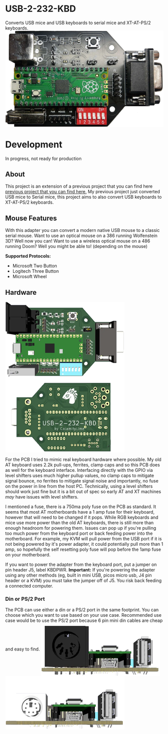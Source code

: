 

# USB-2-232-KBD
 Converts USB mice and USB keyboards to serial mice and XT-AT-PS/2 keyboards.
  <img align="center" alt="ASSEMBLED_ADAPTER" width="800px" src="https://raw.githubusercontent.com/LimeProgramming/USB-2-232-KBD/dev/images/built.webp"/>

# Development
In progress, not ready for production

## About
This project is an extension of a previous project that you can find here  [previous project that you can find here.](https://github.com/LimeProgramming/USB-serial-mouse-adapter)
My previous project just converted USB mice to Serial mice, this project aims to also convert USB keyboards to XT-AT-PS/2 keyboards. 

## Mouse Features
With this adapter you can convert a modern native USB mouse to a classic serial mouse. 
Want to use an optical mouse on a 386 running Wolfenstein 3D? Well now you can! Want to use a wireless optical mouse on a 486 running Doom? Well you might be able to! (depending on the mouse)

**Supported Protocols:**
- Microsoft Two Button
- Logitech Three Button
- Microsoft Wheel


## Hardware
[<img align="center" alt="Back_PCB" width="380px" src="https://raw.githubusercontent.com/LimeProgramming/USB-2-232-KBD/dev/images/front_nobg.webp"/>](https://raw.githubusercontent.com/LimeProgramming/USB-2-232-KBD/dev/images/front_bg.jpg)[<img align="center" alt="Back_PCB" width="380px" src="https://raw.githubusercontent.com/LimeProgramming/USB-2-232-KBD/dev/images/back_nobg.webp"/>](https://raw.githubusercontent.com/LimeProgramming/USB-2-232-KBD/dev/images/back_bg.jpg)

For the PCB I tried to mimic real keyboard hardware where possible. My old AT keyboard uses 2.2k pull-ups, ferrites, clamp caps and so this PCB does as well for the keyboard interface. Interfacing directly with the GPIO via level shifters uses much higher pullup values, no clamp caps to mitigate signal bounce, no ferrites to mitigate signal noise and importantly, no fuse on the power in line from the host PC. Technically, using a level shifters should work just fine but it is a bit out of spec so early AT and XT machines *may* have issues with level shifters.

I mentioned a fuse, there is a 750ma poly fuse on the PCB as standard. It seems that most AT motherboards have a 1 amp fuse for their keyboard, however that will need to be changed if it pops. While RGB keyboards and mice use more power than the old AT keyboards, there is still more than enough headroom for powering them. Issues can pop up if you're pulling too much power from the keyboard port or back feeding power into the motherboard. For example, my KVM will pull power from the USB port if it is not being powered by it's power adapter, it could potentially pull more than 1 amp, so hopefully the self resetting poly fuse will pop before the 1amp fuse on your motherboard. 

If you want to power the adapter from the keyboard port, put a jumper on pin header J5, label KBDPWR. 
**Important:** If you're powering the adapter using any other methods (eg, built in mini USB, picos micro usb, J4 pin header or a KVM) you must take the jumper off of J5. You risk back feeding a connected computer. 

### Din or PS/2 Port
The PCB can use either a din or a PS/2 port in the same footprint. You can choose which you want to use based on your use case. Recommended use case would be to use the PS/2 port because 6 pin mini din cables are cheap and easy to find.
[<img align="center" alt="Back_PCB" width="380px" src="https://raw.githubusercontent.com/LimeProgramming/USB-2-232-KBD/dev/images/rear_nobg.webp"/>](https://raw.githubusercontent.com/LimeProgramming/USB-2-232-KBD/dev/images/rear_bg.jpg)[<img align="center" alt="Back_PCB" width="380px" src="https://raw.githubusercontent.com/LimeProgramming/USB-2-232-KBD/dev/images/rear_ps2_nobg.webp"/>](https://raw.githubusercontent.com/LimeProgramming/USB-2-232-KBD/dev/images/rear_ps2_bg.jpg)




